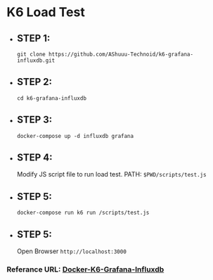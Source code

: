 # K6 Load Test

-   ## STEP 1:

    `git clone https://github.com/AShuuu-Technoid/k6-grafana-influxdb.git`

-   ## STEP 2:

    `cd k6-grafana-influxdb`

-   ## STEP 3:

    `docker-compose up -d influxdb grafana`

-   ## STEP 4:

    Modify JS script file to run load test. PATH: `$PWD/scripts/test.js`

-   ## STEP 5:

    `docker-compose run k6 run /scripts/test.js`

-   ## STEP 5:
    Open Browser `http://localhost:3000`

### Referance URL: [Docker-K6-Grafana-Influxdb](https://k6.io/docs/results-visualization/influxdb-+-grafana/#using-our-docker-compose-setup)
